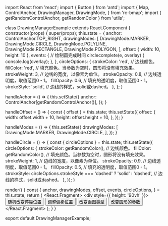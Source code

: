 import React from 'react';
import { Button } from 'antd';
import {
  Map,
  ControlAnchor,
  DrawingManager,
  DrawingMode,
} from 'rc-bmap';
import { getRandomControlAnchor, getRandomColor } from 'utils';

class DrawingManagerExample extends React.Component {
  constructor(props) {
    super(props);
    this.state = {
      anchor: ControlAnchor.TOP_RIGHT,
      drawingModes: [
        DrawingMode.MARKER,
        DrawingMode.CIRCLE,
        DrawingMode.POLYLINE,
        DrawingMode.RECTANGLE,
        DrawingMode.POLYGON,
      ],
      offset: { width: 10, height: 10 },
      events: {
        // 绘制圆完成时间
        circlecomplete(e, overlay) {
          console.log(overlay);
        },
      },
      circleOptions: {
        strokeColor: 'red', // 边线颜色。
        fillColor: 'red', // 填充颜色。当参数为空时，圆形将没有填充效果。
        strokeWeight: 3, // 边线的宽度，以像素为单位。
        strokeOpacity: 0.8, // 边线透明度，取值范围0 - 1。
        fillOpacity: 0.6, // 填充的透明度，取值范围0 - 1。
        strokeStyle: 'solid', // 边线的样式，solid或dashed。
      },
    };
  }

  handleAchor = () => {
    this.setState({
      anchor: ControlAnchor[getRandomControlAnchor()],
    });
  }

  handleOffset = () => {
    const { offset } = this.state;
    this.setState({
      offset: {
        width: offset.width + 10,
        height: offset.height + 10,
      },
    });
  }

  handleModes = () => {
    this.setState({
      drawingModes: [
        DrawingMode.MARKER,
        DrawingMode.CIRCLE,
      ],
    });
  }

  handleCircle = () => {
    const { circleOptions } = this.state;
    this.setState({
      circleOptions: {
        strokeColor: getRandomColor(), // 边线颜色。
        fillColor: getRandomColor(), // 填充颜色。当参数为空时，圆形将没有填充效果。
        strokeWeight: 1, // 边线的宽度，以像素为单位。
        strokeOpacity: 0.9, // 边线透明度，取值范围0 - 1。
        fillOpacity: 0.5, // 填充的透明度，取值范围0 - 1。
        strokeStyle: circleOptions.strokeStyle === 'dashed' ? 'solid' : 'dashed', // 边线的样式，solid或dashed。
      },
    });
  }

  render() {
    const {
      anchor, drawingModes, offset, events, circleOptions,
    } = this.state;
    return (
      <React.Fragment>
        <div style={{ height: '90vh' }}>
          <Map
            ak="dbLUj1nQTvDvKXkov5fhnH5HIE88RUEO"
            scrollWheelZoom
          >
            <DrawingManager
              anchor={anchor}
              events={events}
              offset={offset}
              drawingModes={drawingModes}
              circleOptions={circleOptions}
            />
          </Map>
          <Button onClick={this.handleAchor}>随机改变停靠位置</Button>
          <Button onClick={this.handleOffset}>调整偏移位置</Button>
          <Button onClick={this.handleModes}>改变画图类型</Button>
          <Button onClick={this.handleCircle}>改变圆形的参数</Button>
        </div>
      </React.Fragment>
    );
  }
}

export default DrawingManagerExample;
